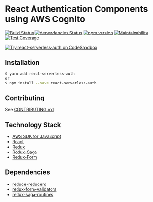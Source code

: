 # React Authentication Components using AWS Cognito

[![Build Status](https://travis-ci.org/stanchino/react-serverless-auth.svg?branch=master)](https://travis-ci.org/stanchino/react-serverless-auth)
[![dependencies Status](https://david-dm.org/stanchino/react-serverless-auth/status.svg)](https://david-dm.org/stanchino/react-serverless-auth)
[![npm version](https://badge.fury.io/js/react-serverless-auth.svg)](https://badge.fury.io/js/react-serverless-auth)
[![Maintainability](https://api.codeclimate.com/v1/badges/8c4fb3714386dfe74a57/maintainability)](https://codeclimate.com/github/stanchino/react-serverless-auth/maintainability)
[![Test Coverage](https://api.codeclimate.com/v1/badges/8c4fb3714386dfe74a57/test_coverage)](https://codeclimate.com/github/stanchino/react-serverless-auth/test_coverage)

[![Try react-serverless-auth on CodeSandbox](https://codesandbox.io/static/img/play-codesandbox.svg)](https://codesandbox.io/s/github/stanchino/react-serverless-auth-example/)

## Installation

```bash
$ yarn add react-serverless-auth
or
$ npm install --save react-serverless-auth
```

## Contributing
See [CONTRIBUTING.md](CONTRIBUTING.md)

## Technology Stack
* [AWS SDK for JavaScript](https://aws.amazon.com/sdk-for-node-js/)
* [React](https://reactjs.org/)
* [Redux](https://redux.js.org/)
* [Redux-Saga](https://redux-saga.js.org/)
* [Redux-Form](https://redux-form.com/7.2.3/)

## Dependencies
* [reduce-reducers](https://github.com/acdlite/reduce-reducers)
* [redux-form-validators](https://github.com/gtournie/redux-form-validators)
* [redux-saga-routines](https://github.com/afitiskin/redux-saga-routines)
